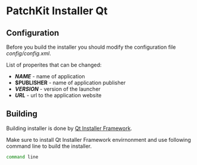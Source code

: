 # PatchKit Installer Qt

## Configuration

Before you build the installer you should modify the configuration file *config/config.xml*.

List of properites that can be changed:

* **$NAME$** - name of application
* **$PUBLISHER** - name of application publisher
* **$VERSION$** - version of the launcher
* **$URL$** - url to the application website

## Building

Building installer is done by [Qt Installer Framework](https://github.com/qtproject/installer-framework).

Make sure to install Qt Installer Framework envirnonment and use following command line to build the installer.

``` bash
command line
```
